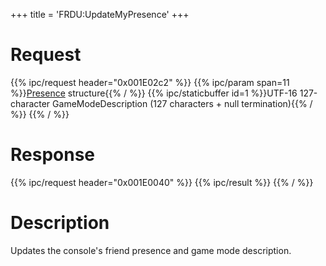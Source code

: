 +++
title = 'FRDU:UpdateMyPresence'
+++

# Request

{{% ipc/request header="0x001E02c2" %}}
{{% ipc/param span=11 %}}[Presence](Friend_Services#presence "wikilink") structure{{% / %}}
{{% ipc/staticbuffer id=1 %}}UTF-16 127-character GameModeDescription (127 characters + null termination){{% / %}}
{{% / %}}

# Response

{{% ipc/request header="0x001E0040" %}}
{{% ipc/result %}}
{{% / %}}

# Description

Updates the console's friend presence and game mode description.
